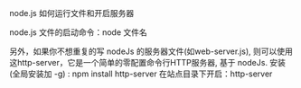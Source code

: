 node.js 如何运行文件和开启服务器

node.js 文件的启动命令：node 文件名

另外，如果你不想重复的写 nodeJs 的服务器文件(如web-server.js), 则可以使用这http-server，它是一个简单的零配置命令行HTTP服务器, 基于 nodeJs.
安装 (全局安装加 -g) : npm install http-server
在站点目录下开启：http-server